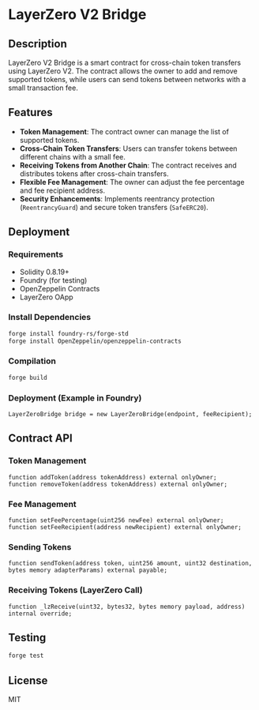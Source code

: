 # LayerZero V2 Bridge

## Description
LayerZero V2 Bridge is a smart contract for cross-chain token transfers using LayerZero V2. The contract allows the owner to add and remove supported tokens, while users can send tokens between networks with a small transaction fee.

## Features
- **Token Management**: The contract owner can manage the list of supported tokens.
- **Cross-Chain Token Transfers**: Users can transfer tokens between different chains with a small fee.
- **Receiving Tokens from Another Chain**: The contract receives and distributes tokens after cross-chain transfers.
- **Flexible Fee Management**: The owner can adjust the fee percentage and fee recipient address.
- **Security Enhancements**: Implements reentrancy protection (`ReentrancyGuard`) and secure token transfers (`SafeERC20`).

## Deployment
### Requirements
- Solidity 0.8.19+
- Foundry (for testing)
- OpenZeppelin Contracts
- LayerZero OApp

### Install Dependencies
```sh
forge install foundry-rs/forge-std
forge install OpenZeppelin/openzeppelin-contracts
```

### Compilation
```sh
forge build
```

### Deployment (Example in Foundry)
```solidity
LayerZeroBridge bridge = new LayerZeroBridge(endpoint, feeRecipient);
```

## Contract API

### Token Management
```solidity
function addToken(address tokenAddress) external onlyOwner;
function removeToken(address tokenAddress) external onlyOwner;
```

### Fee Management
```solidity
function setFeePercentage(uint256 newFee) external onlyOwner;
function setFeeRecipient(address newRecipient) external onlyOwner;
```

### Sending Tokens
```solidity
function sendToken(address token, uint256 amount, uint32 destination, bytes memory adapterParams) external payable;
```

### Receiving Tokens (LayerZero Call)
```solidity
function _lzReceive(uint32, bytes32, bytes memory payload, address) internal override;
```

## Testing
```sh
forge test
```

## License
MIT
